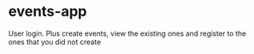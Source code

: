 # events-app
User login. Plus create events, view the existing ones and register to the ones that you did not create
